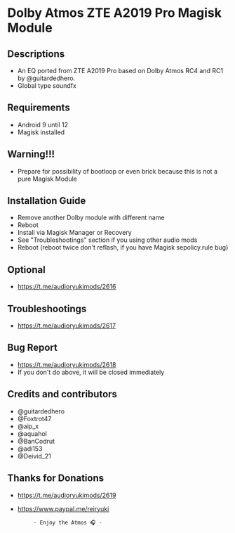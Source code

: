 # Dolby Atmos ZTE A2019 Pro Magisk Module

## Descriptions
- An EQ ported from ZTE A2019 Pro based on Dolby Atmos RC4 and RC1 by @guitardedhero.
- Global type soundfx

## Requirements
- Android 9 until 12
- Magisk installed

## Warning!!!
- Prepare for possibility of bootloop or even brick because this is not a pure Magisk Module

## Installation Guide
- Remove another Dolby module with different name
- Reboot
- Install via Magisk Manager or Recovery
- See "Troubleshootings" section if you using other audio mods
- Reboot (reboot twice don't reflash, if you have Magisk sepolicy.rule bug)

## Optional
- https://t.me/audioryukimods/2616

## Troubleshootings
- https://t.me/audioryukimods/2617

## Bug Report
- https://t.me/audioryukimods/2618
- If you don't do above, it will be closed immediately

## Credits and contributors
- @guitardedhero
- @Foxtrot47
- @aip_x
- @aquahol
- @BanCodrut
- @adi153
- @Deivid_21

## Thanks for Donations
- https://t.me/audioryukimods/2619
- https://www.paypal.me/reiryuki


           - Enjoy the Atmos 🎧 -
